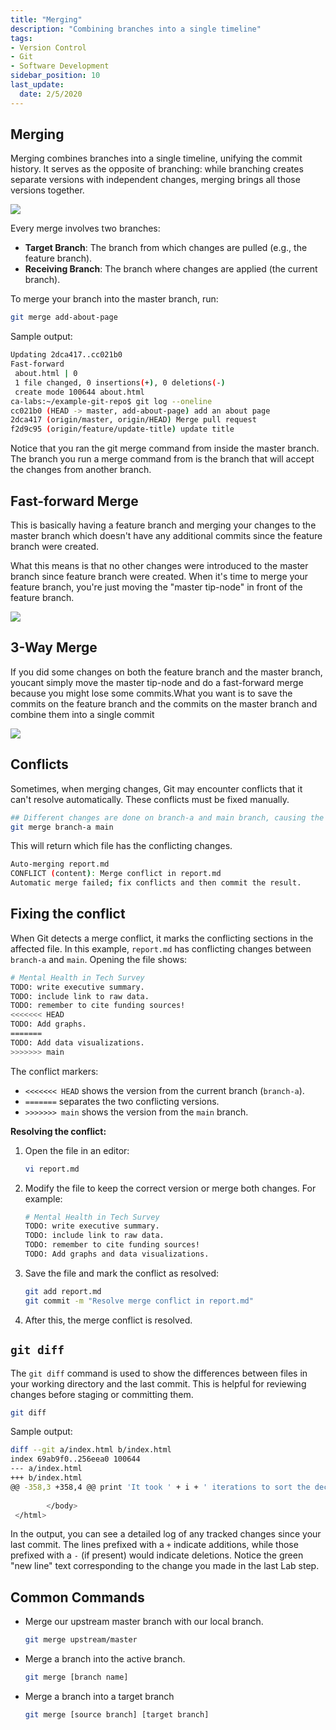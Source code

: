 ```yaml
---
title: "Merging"
description: "Combining branches into a single timeline"
tags: 
- Version Control
- Git
- Software Development
sidebar_position: 10
last_update:
  date: 2/5/2020
---
```




## Merging

Merging combines branches into a single timeline, unifying the commit history. It serves as the opposite of branching: while branching creates separate versions with independent changes, merging brings all those versions together.

<div style={{textAlign: 'center'}}>

![](/img/docs/merge2.png)

</div>

Every merge involves two branches:

- **Target Branch**: The branch from which changes are pulled (e.g., the feature branch).
- **Receiving Branch**: The branch where changes are applied (the current branch).

To merge your branch into the master branch, run:

```bash
git merge add-about-page
```

Sample output:

```bash
Updating 2dca417..cc021b0
Fast-forward
 about.html | 0
 1 file changed, 0 insertions(+), 0 deletions(-)
 create mode 100644 about.html
ca-labs:~/example-git-repo$ git log --oneline
cc021b0 (HEAD -> master, add-about-page) add an about page
2dca417 (origin/master, origin/HEAD) Merge pull request 
f2d9c95 (origin/feature/update-title) update title 
```

Notice that you ran the git merge command from inside the master branch. The branch you run a merge command from is the branch that will accept the changes from another branch.

## Fast-forward Merge

This is basically having a feature branch and merging your changes to the master branch which doesn't have any additional commits since the feature branch were created.

What this means is that no other changes were introduced to the master branch since feature branch were created. When it's time to merge your feature branch, you're just moving the "master tip-node" in front of the feature branch.


<div style={{textAlign: 'center'}}>

![](/img/docs/mergeff2.png)

</div>


## 3-Way Merge

If you did some changes on both the feature branch and the master branch, youcant simply move the master tip-node and do a fast-forward merge because you might lose some commits.What you want is to save the commits on the feature branch and the commits on the master branch and combine them into a single commit


<div style={{textAlign: 'center'}}>

![](/img/docs/mergeff3.png)

</div>


## Conflicts

Sometimes, when merging changes, Git may encounter conflicts that it can't resolve automatically. These conflicts must be fixed manually. 

```bash
## Different changes are done on branch-a and main branch, causing the merge to fail
git merge branch-a main   
```

This will return which file has the conflicting changes.

```bash
Auto-merging report.md
CONFLICT (content): Merge conflict in report.md
Automatic merge failed; fix conflicts and then commit the result.
```

<!-- If you run into errors during a merge, you can cancel the merge process and revert to the previous state of your branch with the following command:

```bash
git merge --abort
```

Sample output:

```bash
Merge failed. Please resolve conflicts and try again.
Aborting merge.
```

This command stops the merge before any changes are made, ensuring your current working branch remains intact. -->


## Fixing the conflict 

When Git detects a merge conflict, it marks the conflicting sections in the affected file. In this example, `report.md` has conflicting changes between `branch-a` and `main`. Opening the file shows:  

```bash
# Mental Health in Tech Survey
TODO: write executive summary.
TODO: include link to raw data.
TODO: remember to cite funding sources!
<<<<<<< HEAD
TODO: Add graphs.
=======
TODO: Add data visualizations.
>>>>>>> main 
```

The conflict markers:  

- `<<<<<<< HEAD` shows the version from the current branch (`branch-a`).  
- `=======` separates the two conflicting versions.  
- `>>>>>>> main` shows the version from the `main` branch.  


**Resolving the conflict:**  

1. Open the file in an editor:  

   ```bash
   vi report.md  
   ```  

2. Modify the file to keep the correct version or merge both changes. For example:  

   ```bash
   # Mental Health in Tech Survey
   TODO: write executive summary.
   TODO: include link to raw data.
   TODO: remember to cite funding sources!
   TODO: Add graphs and data visualizations.
   ```  

3. Save the file and mark the conflict as resolved:  

   ```bash
   git add report.md  
   git commit -m "Resolve merge conflict in report.md"  
   ```  

4. After this, the merge conflict is resolved. 


## `git diff`

The `git diff` command is used to show the differences between files in your working directory and the last commit. This is helpful for reviewing changes before staging or committing them.


```bash
git diff
```

Sample output:

```bash 
diff --git a/index.html b/index.html
index 69ab9f0..256eea0 100644
--- a/index.html
+++ b/index.html
@@ -358,3 +358,4 @@ print 'It took ' + i + ' iterations to sort the deck.';</code></pre>
 
        </body>
 </html>
```

In the output, you can see a detailed log of any tracked changes since your last commit. The lines prefixed with a `+` indicate additions, while those prefixed with a `-` (if present) would indicate deletions. Notice the green "new line" text corresponding to the change you made in the last Lab step.

## Common Commands

- Merge our upstream master branch with our local branch.

    ```bash
    git merge upstream/master
    ```

- Merge a branch into the active branch.

    ```bash
    git merge [branch name]	
    ```

- Merge a branch into a target branch
    
    ```bash
    git merge [source branch] [target branch]
    ```
